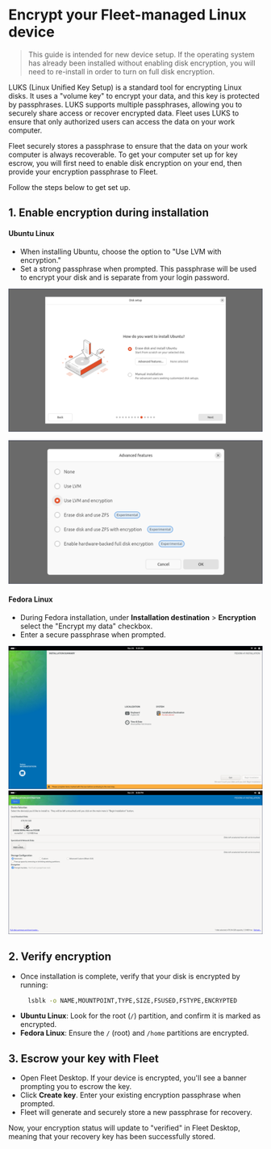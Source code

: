 # Encrypt your Fleet-managed Linux device

> This guide is intended for new device setup. If the operating system has already been installed without enabling disk encryption, you will need to re-install in order to turn on full disk encryption.


LUKS (Linux Unified Key Setup) is a standard tool for encrypting Linux disks. It uses a "volume key" to encrypt your data, and this key is protected by passphrases. LUKS supports multiple passphrases, allowing you to securely share access or recover encrypted data. Fleet uses LUKS to ensure that only authorized users can access the data on your work computer. 

Fleet securely stores a passphrase to ensure that the data on your work computer is always recoverable. To get your computer set up for key escrow, you will first need to enable disk encryption on your end, then provide your encryption passphrase to Fleet.

Follow the steps below to get set up.


## 1. Enable encryption during installation

  #### Ubuntu Linux

  - When installing Ubuntu, choose the option to "Use LVM with encryption."
  - Set a strong passphrase when prompted. This passphrase will be used to encrypt your disk and is separate from your login password.

  ![Ubuntu setup "How do you want to install Ubuntu?" screen](../website/assets/images/articles/ubuntu-1-1200x675@2x.png)
  
  ![Ubuntu setup: Advanced features > Use LVM and encryption](../website/assets/images/articles/ubuntu-2-1200x675@2x.png)

  #### Fedora Linux

  - During Fedora installation, under **Installation destination** > **Encryption** select the "Encrypt my data" checkbox.
  - Enter a secure passphrase when prompted.

  ![Fedora setup "Installation summary" screen](../website/assets/images/articles/fedora-1-1200x675@2x.png)
  ![Fedora setup: Installation destination > Encryption > Encrypt my data](../website/assets/images/articles/fedora-2-1200x675@2x.png)

## 2. Verify encryption

  - Once installation is complete, verify that your disk is encrypted by running:
    ```bash
      lsblk -o NAME,MOUNTPOINT,TYPE,SIZE,FSUSED,FSTYPE,ENCRYPTED
    ```
  - **Ubuntu Linux**: Look for the root (`/`) partition, and confirm it is marked as encrypted.
  - **Fedora Linux**: Ensure the `/` (root) and `/home` partitions are encrypted.

## 3. Escrow your key with Fleet

  - Open Fleet Desktop. If your device is encrypted, you'll see a banner prompting you to escrow the key.
  - Click **Create key**. Enter your existing encryption passphrase when prompted.
  - Fleet will generate and securely store a new passphrase for recovery.

Now, your encryption status will update to "verified" in Fleet Desktop, meaning that your recovery key has been successfully stored.



<meta name="articleTitle" value="Encrypt your Fleet-managed Linux device">
<meta name="authorFullName" value="Rachael Shaw">
<meta name="authorGitHubUsername" value="rachaelshaw">
<meta name="category" value="guides">
<meta name="publishedOn" value="2024-11-25">
<meta name="description" value="Instructions for end users to encrypt Linux devices enrolled in Fleet.">
